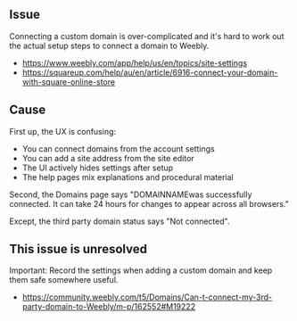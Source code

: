 ## Issue

Connecting a custom domain is over-complicated and it's hard to work out the actual setup steps to connect a domain to Weebly.

* https://www.weebly.com/app/help/us/en/topics/site-settings
* https://squareup.com/help/au/en/article/6916-connect-your-domain-with-square-online-store

## Cause

First up, the UX is confusing:
* You can connect domains from the account settings
* You can add a site address from the site editor
* The UI actively hides settings after setup
* The help pages mix explanations and procedural material

Second, the Domains page says "DOMAINNAMEwas successfully connected. It can take 24 hours for changes to appear across all browsers."

Except, the third party domain status says "Not connected".

## This issue is unresolved

Important: Record the settings when adding a custom domain and keep them safe somewhere useful.

* https://community.weebly.com/t5/Domains/Can-t-connect-my-3rd-party-domain-to-Weebly/m-p/162552#M19222
